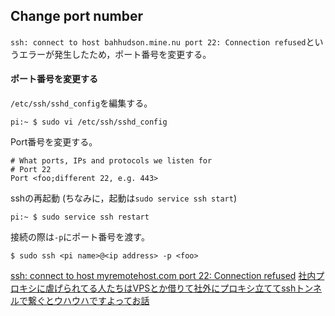 ## Change port number

`ssh: connect to host bahhudson.mine.nu port 22: Connection refused`というエラーが発生したため，ポート番号を変更する。

#### ポート番号を変更する

`/etc/ssh/sshd_config`を編集する。

```
pi:~ $ sudo vi /etc/ssh/sshd_config
```

Port番号を変更する。

```
# What ports, IPs and protocols we listen for
# Port 22
Port <foo;different 22, e.g. 443>
```

sshの再起動
(ちなみに，起動は`sudo service ssh start`)

```
pi:~ $ sudo service ssh restart
```

接続の際は`-p`にポート番号を渡す。

```
$ sudo ssh <pi name>@<ip address> -p <foo>
```

[ssh: connect to host myremotehost.com port 22: Connection refused](https://askubuntu.com/questions/144364/ssh-connect-to-host-myremotehost-com-port-22-connection-refused)
[社内プロキシに虐げられてる人たちはVPSとか借りて社外にプロキシ立ててsshトンネルで繋ぐとウハウハですよってお話](https://qiita.com/kiida/items/37557a1029788afec98a)
